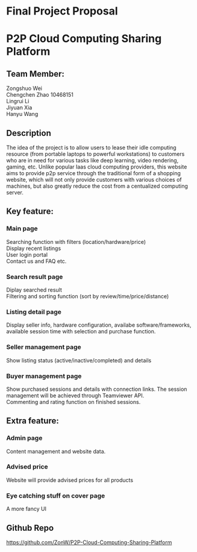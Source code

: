# Final Project Proposal  
# P2P Cloud Computing Sharing Platform  
## Team Member:  
Zongshuo Wei  
Chengchen Zhao 10468151  
Lingrui Li  
Jiyuan Xia  
Hanyu Wang  
  
## Description  
The idea of the project is to allow users to lease their idle computing resource (from portable laptops to powerful workstations) to customers who are in need for various tasks like deep learning, video rendering, gaming, etc. Unlike popular Iaas cloud computing providers, this website aims to provide p2p service through the traditional form of a shopping website, which will not only provide customers with various choices of machines, but also greatly reduce the cost from a centualized computing server.  
  
## Key feature:
### Main page  
Searching function with filters (location/hardware/price)  
Display recent listings  
User login portal  
Contact us and FAQ etc.  
### Search result page  
Diplay searched result  
Filtering and sorting function (sort by review/time/price/distance)  
### Listing detail page  
Display seller info, hardware configuration, availabe software/frameworks, available session time with selection and purchase function.  
### Seller management page   
Show listing status (active/inactive/completed) and details  
### Buyer management page  
Show purchased sessions and details with connection links. The session management will be achieved through Teamviewer API.  
Commenting and rating function on finished sessions.  

## Extra feature:  
### Admin page 
Content management and website data.  
### Advised price  
Website will provide advised prices for all products  
### Eye catching stuff on cover page   
A more fancy UI    
  
  
## Github Repo  
https://github.com/ZonW/P2P-Cloud-Computing-Sharing-Platform    
